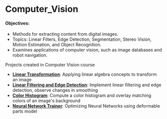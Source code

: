 # Computer_Vision

#### Objectives:

- Methods for extracting content from digital images.
- Topics: Linear Filters, Edge Detection, Segmentation, Stereo Vision, Motion Estimation, and Object Recognition.
- Examines applications of computer vision, such as image databases and robot navigation. 

Projects created in Computer Vision course

- <b><a href="https://github.com/Coderaulic/Computer_Vision/tree/master/Program1">
Linear Transformation</a></b>: Applying linear algebra concepts to transform an image
- <b><a href="https://github.com/Coderaulic/Computer_Vision/tree/master/Program2">
Linear Filtering and Edge Detection</a></b>: Implement linear filtering and edge detection, observe changes in smoothing
- <b><a href="https://github.com/Coderaulic/Computer_Vision/tree/master/Program3">
Color Histogram</a></b>: Compute a color histogram and overlay matching colors of an image's background
- <b><a href="https://github.com/Coderaulic/Computer_Vision/tree/master/Program4">
Neural Network Trainer</a></b>: Optimizing Neural Networks using deformable parts model
